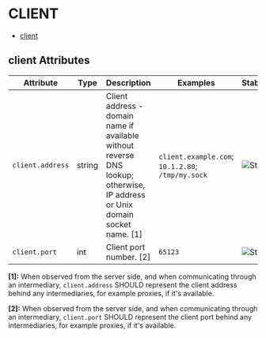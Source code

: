 
<!--- Hugo front matter used to generate the website version of this page:
--->

# CLIENT

- [client](#client)


## client Attributes

| Attribute  | Type | Description  | Examples  | Stability |
|---|---|---|---|---|
| `client.address` | string | Client address - domain name if available without reverse DNS lookup; otherwise, IP address or Unix domain socket name. [1] | `client.example.com`; `10.1.2.80`; `/tmp/my.sock` | ![Stable](https://img.shields.io/badge/-stable-lightgreen) |
| `client.port` | int | Client port number. [2] | `65123` | ![Stable](https://img.shields.io/badge/-stable-lightgreen) |


**[1]:** When observed from the server side, and when communicating through an intermediary, `client.address` SHOULD represent the client address behind any intermediaries,  for example proxies, if it's available.

**[2]:** When observed from the server side, and when communicating through an intermediary, `client.port` SHOULD represent the client port behind any intermediaries,  for example proxies, if it's available.


